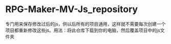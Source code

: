 # RPG-Maker-MV-Js_repository
专门用来保存修改过后的js，供以后所有的项目通用，这样就不需要每次创建一个项目都重新修改这些js。用法：将此仓库下载到你的电脑，然后覆盖项目中的js文件夹
